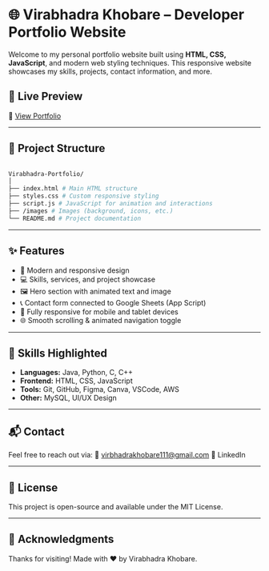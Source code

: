 # 🌐 Virabhadra Khobare – Developer Portfolio Website

Welcome to my personal portfolio website built using **HTML, CSS, JavaScript**, and modern web styling techniques. This responsive website showcases my skills, projects, contact information, and more.

## 🚀 Live Preview
🔗 [View Portfolio](https://virabhadrakhobare.github.io)  

---

## 📁 Project Structure
```bash

Virabhadra-Portfolio/
│
├── index.html # Main HTML structure
├── styles.css # Custom responsive styling
├── script.js # JavaScript for animation and interactions
├── /images # Images (background, icons, etc.)
└── README.md # Project documentation
```
---

## ✨ Features

- 🎨 Modern and responsive design
- 💻 Skills, services, and project showcase
- 🖼️ Hero section with animated text and image
- 📞 Contact form connected to Google Sheets (App Script)
- 📱 Fully responsive for mobile and tablet devices
- 🌐 Smooth scrolling & animated navigation toggle

---

## 💼 Skills Highlighted

- **Languages:** Java, Python, C, C++
- **Frontend:** HTML, CSS, JavaScript
- **Tools:** Git, GitHub, Figma, Canva, VSCode, AWS
- **Other:** MySQL, UI/UX Design

---

## 📬 Contact
Feel free to reach out via:
📧 virbhadrakhobare111@gmail.com
🔗 LinkedIn

---

## 📝 License
This project is open-source and available under the MIT License.

---

## 🙏 Acknowledgments
Thanks for visiting! Made with ❤️ by Virabhadra Khobare.
